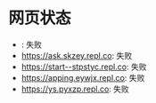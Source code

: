 # 网页状态
- : 失败
- https://ask.skzey.repl.co: 失败
- https://start--stpstyc.repl.co: 失败
- https://apping.eywjx.repl.co: 失败
- https://ys.pyxzp.repl.co: 失败
